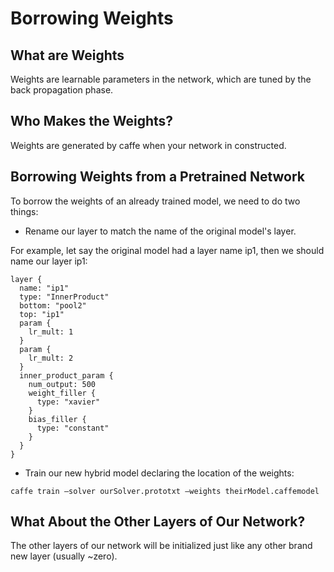 # Borrowing Weights

## What are Weights

Weights are learnable parameters in the network, which are tuned by the back propagation phase.

## Who Makes the Weights?

Weights are generated by caffe when your network in constructed.

## Borrowing Weights from a Pretrained Network

To borrow the weights of an already trained model, we need to do two things:

* Rename our layer to match the name of the original model's layer.

For example, let say the original model had a layer name ip1, then we should name our layer ip1:

    layer {
      name: "ip1"
      type: "InnerProduct"
      bottom: "pool2"
      top: "ip1"
      param {
        lr_mult: 1
      }
      param {
        lr_mult: 2
      }
      inner_product_param {
        num_output: 500
        weight_filler {
          type: "xavier"
        }
        bias_filler {
          type: "constant"
        }
      }
    }

*  Train our new hybrid model declaring the location of the weights:

`caffe train —solver ourSolver.prototxt —weights theirModel.caffemodel`

## What About the Other Layers of Our Network?

The other layers of our network will be initialized just like any other brand new layer (usually ~zero).
